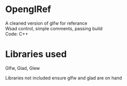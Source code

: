 # OpenglRef
A cleaned version of glfw for referance     
Wsad control, simple comments, passing build    
Code: C++

# Libraries used

Glfw,
Glad,
Glew

Libraries not included ensure glfw and glad are on hand
